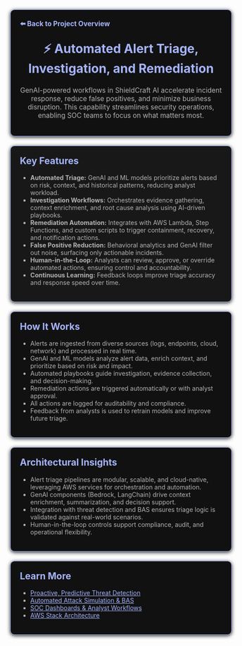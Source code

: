 <section style="border:1px solid #a5b4fc; border-radius:10px; margin:1.5em 0; box-shadow:0 2px 8px #222; padding:1.5em; background:#111; color:#fff;">
<div style="margin-bottom:1.5em;">
  <a href="../../README.md" style="color:#a5b4fc; font-weight:bold; text-decoration:none; font-size:1.1em;">⬅️ Back to Project Overview</a>
</div>
<h1 align="center" style="margin-top:0; font-size:2em; color:#a5b4fc;">⚡ Automated Alert Triage, Investigation, and Remediation</h1>
<div style="color:#b3b3b3; text-align:center; font-size:1.1em; margin-bottom:1em;">
  GenAI-powered workflows in ShieldCraft AI accelerate incident response, reduce false positives, and minimize business disruption. This capability streamlines security operations, enabling SOC teams to focus on what matters most.
</div>
</section>

<section style="border:1px solid #a5b4fc; border-radius:10px; margin:1.5em 0; box-shadow:0 2px 8px #222; padding:1.5em; background:#181818; color:#fff;">
<h2 style="color:#a5b4fc; margin-top:0;">Key Features</h2>
<ul style="color:#b3b3b3;">
  <li><b>Automated Triage:</b> GenAI and ML models prioritize alerts based on risk, context, and historical patterns, reducing analyst workload.</li>
  <li><b>Investigation Workflows:</b> Orchestrates evidence gathering, context enrichment, and root cause analysis using AI-driven playbooks.</li>
  <li><b>Remediation Automation:</b> Integrates with AWS Lambda, Step Functions, and custom scripts to trigger containment, recovery, and notification actions.</li>
  <li><b>False Positive Reduction:</b> Behavioral analytics and GenAI filter out noise, surfacing only actionable incidents.</li>
  <li><b>Human-in-the-Loop:</b> Analysts can review, approve, or override automated actions, ensuring control and accountability.</li>
  <li><b>Continuous Learning:</b> Feedback loops improve triage accuracy and response speed over time.</li>
</ul>
</section>

<section style="border:1px solid #a5b4fc; border-radius:10px; margin:1.5em 0; box-shadow:0 2px 8px #222; padding:1.5em; background:#111; color:#fff;">
<h2 style="color:#a5b4fc; margin-top:0;">How It Works</h2>
<ul style="color:#b3b3b3;">
  <li>Alerts are ingested from diverse sources (logs, endpoints, cloud, network) and processed in real time.</li>
  <li>GenAI and ML models analyze alert data, enrich context, and prioritize based on risk and impact.</li>
  <li>Automated playbooks guide investigation, evidence collection, and decision-making.</li>
  <li>Remediation actions are triggered automatically or with analyst approval.</li>
  <li>All actions are logged for auditability and compliance.</li>
  <li>Feedback from analysts is used to retrain models and improve future triage.</li>
</ul>
</section>

<section style="border:1px solid #a5b4fc; border-radius:10px; margin:1.5em 0; box-shadow:0 2px 8px #222; padding:1.5em; background:#111; color:#fff;">
<h2 style="color:#a5b4fc; margin-top:0;">Architectural Insights</h2>
<ul style="color:#b3b3b3;">
  <li>Alert triage pipelines are modular, scalable, and cloud-native, leveraging AWS services for orchestration and automation.</li>
  <li>GenAI components (Bedrock, LangChain) drive context enrichment, summarization, and decision support.</li>
  <li>Integration with threat detection and BAS ensures triage logic is validated against real-world scenarios.</li>
  <li>Human-in-the-loop controls support compliance, audit, and operational flexibility.</li>
</ul>
</section>

<section style="border:1px solid #a5b4fc; border-radius:10px; margin:1.5em 0; box-shadow:0 2px 8px #222; padding:1.5em; background:#111; color:#fff;">
<h2 style="color:#a5b4fc; margin-top:0;">Learn More</h2>
<ul style="color:#b3b3b3;">
  <li><a href="./threat-detection.md" style="color:#a5b4fc;">Proactive, Predictive Threat Detection</a></li>
  <li><a href="./attack-simulation.md" style="color:#a5b4fc;">Automated Attack Simulation & BAS</a></li>
  <li><a href="./soc-dashboards.md" style="color:#a5b4fc;">SOC Dashboards & Analyst Workflows</a></li>
  <li><a href="./aws_stack_architecture.md" style="color:#a5b4fc;">AWS Stack Architecture</a></li>
</ul>
</section>
